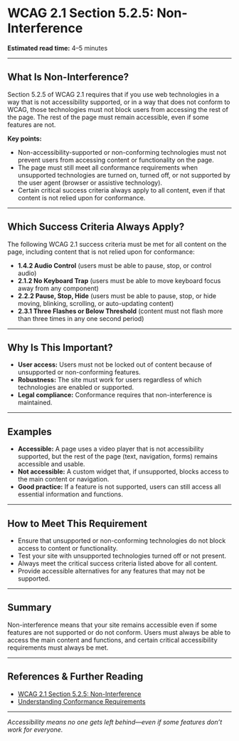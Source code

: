 <!---
title: 5.2.5 - Non-Interference
description: An in-depth explanation of WCAG 2.1 Section 5.2.5, which requires that non-accessibility-supported or non-conforming technologies must not block access to the rest of the page, and that certain success criteria always apply.
series: Making the Web Accessible for All
keywords: wcag 5.2.5, non-interference, accessibility, web standards, conformance, user agents
image: WCAG-Series-5.2.5.png
imageAlt: Blue text on yellow background saying, "Web Content Accessibility Guidelines (WCAG) 5.2.5 Explained, Non-Interference"
status: published
date: 2025-07-08
excerpt: This section explains the requirement that non-accessibility-supported or non-conforming technologies must not block access to the rest of the page, and that certain success criteria always apply.
previous: /wcag/WCAG-Guideline-5-2-4-Only-Accessibility-Supported-Ways-Explained, Guideline 5.2.4 - Only Accessibility-Supported Ways of Using Technologies
next: /wcag/WCAG-Guideline-5-3-1-Conformance-Claims-Explained, Guideline 5.3.1 - Required Components of a Conformance Claim
--->

# **WCAG 2.1 Section 5.2.5: Non-Interference**

**Estimated read time:** 4–5 minutes

---

## **What Is Non-Interference?**

Section 5.2.5 of WCAG 2.1 requires that if you use web technologies in a way that is not accessibility supported, or in a way that does not conform to WCAG, those technologies must not block users from accessing the rest of the page. The rest of the page must remain accessible, even if some features are not.

**Key points:**
- Non-accessibility-supported or non-conforming technologies must not prevent users from accessing content or functionality on the page.
- The page must still meet all conformance requirements when unsupported technologies are turned on, turned off, or not supported by the user agent (browser or assistive technology).
- Certain critical success criteria always apply to all content, even if that content is not relied upon for conformance.

---

## **Which Success Criteria Always Apply?**

The following WCAG 2.1 success criteria must be met for all content on the page, including content that is not relied upon for conformance:
- **1.4.2 Audio Control** (users must be able to pause, stop, or control audio)
- **2.1.2 No Keyboard Trap** (users must be able to move keyboard focus away from any component)
- **2.2.2 Pause, Stop, Hide** (users must be able to pause, stop, or hide moving, blinking, scrolling, or auto-updating content)
- **2.3.1 Three Flashes or Below Threshold** (content must not flash more than three times in any one second period)

---

## **Why Is This Important?**

- **User access:** Users must not be locked out of content because of unsupported or non-conforming features.
- **Robustness:** The site must work for users regardless of which technologies are enabled or supported.
- **Legal compliance:** Conformance requires that non-interference is maintained.

---

## **Examples**

- **Accessible:** A page uses a video player that is not accessibility supported, but the rest of the page (text, navigation, forms) remains accessible and usable.
- **Not accessible:** A custom widget that, if unsupported, blocks access to the main content or navigation.
- **Good practice:** If a feature is not supported, users can still access all essential information and functions.

---

## **How to Meet This Requirement**

- Ensure that unsupported or non-conforming technologies do not block access to content or functionality.
- Test your site with unsupported technologies turned off or not present.
- Always meet the critical success criteria listed above for all content.
- Provide accessible alternatives for any features that may not be supported.

---

## **Summary**

Non-interference means that your site remains accessible even if some features are not supported or do not conform. Users must always be able to access the main content and functions, and certain critical accessibility requirements must always be met.

---

## **References & Further Reading**
- [WCAG 2.1 Section 5.2.5: Non-Interference](https://www.w3.org/TR/WCAG21/#cc5)
- [Understanding Conformance Requirements](https://www.w3.org/WAI/WCAG21/Understanding/conformance#conformance-requirements)

---


*Accessibility means no one gets left behind—even if some features don’t work for everyone.*
